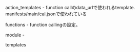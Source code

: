 action_templates - function callのdata_urlで使われるtemplate. manifests/main/cal.jsonで使われている


functions - function callingの設定。

module - 

templates